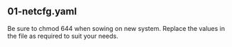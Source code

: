 ## 01-netcfg.yaml

Be sure to chmod 644 when sowing on new system. Replace the values in the file as required to suit your needs.
